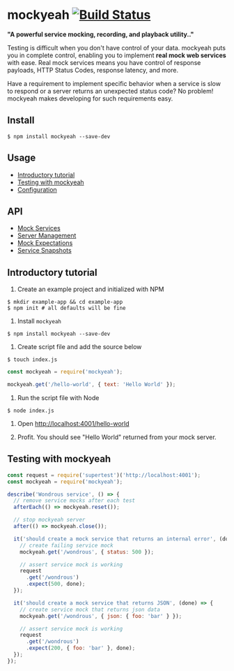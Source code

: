 # mockyeah [![Build Status](https://travis-ci.org/ryanricard/mockyeah.svg)](https://travis-ci.org/ryanricard/mockyeah)

__"A powerful service mocking, recording, and playback utility.."__

Testing is difficult when you don't have control of your data. mockyeah puts you in complete control, enabling you to implement __real mock web services__ with ease. Real mock services means you have control of response payloads, HTTP Status Codes, response latency, and more.

Have a requirement to implement specific behavior when a service is slow to respond or a server returns an unexpected status code? No problem! mockyeah makes developing for such requirements easy.

## Install
```shell
$ npm install mockyeah --save-dev
```

## Usage

- [Introductory tutorial](#introductory-tutorial)
- [Testing with mockyeah](#testing-with-mockyeah)
- [Configuration](https://github.com/ryanricard/mockyeah/wiki/Configuration)

## API

- [Mock Services](https://github.com/ryanricard/mockyeah/wiki/Mock-Services)
- [Server Management](https://github.com/ryanricard/mockyeah/wiki/Server-Management)
- [Mock Expectations](https://github.com/ryanricard/mockyeah/wiki/Mock-Expectations)
- [Service Snapshots](https://github.com/ryanricard/mockyeah/wiki/Service-Snapshots)

## Introductory tutorial
1. Create an example project and initialized with NPM
  ```shell
  $ mkdir example-app && cd example-app
  $ npm init # all defaults will be fine
  ```

1. Install `mockyeah`
  ```shell
  $ npm install mockyeah --save-dev
  ```

1. Create script file and add the source below
  ```shell
  $ touch index.js
  ```
  ```js
  const mockyeah = require('mockyeah');

  mockyeah.get('/hello-world', { text: 'Hello World' });
  ```

1. Run the script file with Node
  ```shell
  $ node index.js
  ```

1. Open [http://localhost:4001/hello-world](http://localhost:4001/hello-world)

1. Profit. You should see "Hello World" returned from your mock server.

## Testing with mockyeah
```js
const request = require('supertest')('http://localhost:4001');
const mockyeah = require('mockyeah');

describe('Wondrous service', () => {
  // remove service mocks after each test
  afterEach(() => mockyeah.reset());

  // stop mockyeah server
  after(() => mockyeah.close());

  it('should create a mock service that returns an internal error', (done) => {
    // create failing service mock
    mockyeah.get('/wondrous', { status: 500 });

    // assert service mock is working
    request
      .get('/wondrous')
      .expect(500, done);
  });

  it('should create a mock service that returns JSON', (done) => {
    // create service mock that returns json data
    mockyeah.get('/wondrous', { json: { foo: 'bar' } });

    // assert service mock is working
    request
      .get('/wondrous')
      .expect(200, { foo: 'bar' }, done);
  });
});
```



